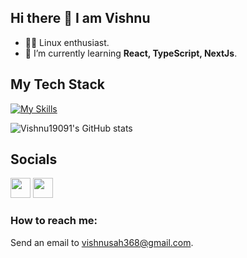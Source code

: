 ## Hi there 👋 I am Vishnu

- 🧑‍💻 Linux enthusiast.
- 🌱 I’m currently learning **React, TypeScript, NextJs**.

## My Tech Stack

   [![My Skills](https://skillicons.dev/icons?i=html,css,js,tailwind,typescript,react,nextjs,nestjs,py,fastapi,mysql,postman,docker,linux)](https://skillicons.dev)
   
   ![Vishnu19091's GitHub stats](https://github-readme-stats.vercel.app/api?username=Vishnu19091&show_icons=true&theme=radical)

## Socials
<p align="left">
   <a href="https://www.linkedin.com/in/vishnuvt1183/" target="_blank" rel="noreferrer">
      <img src="https://raw.githubusercontent.com/danielcranney/readme-generator/main/public/icons/socials/linkedin.svg" width="32" height="32" /></a>
   <a href="https://youtube.com/@vishnusah-dq2ke" target="_blank" rel="noreferrer">
      <img src="https://raw.githubusercontent.com/danielcranney/readme-generator/main/public/icons/socials/youtube.svg" width="32" height="32" /></a>
</p>

### How to reach me:
Send an email to vishnusah368@gmail.com.
